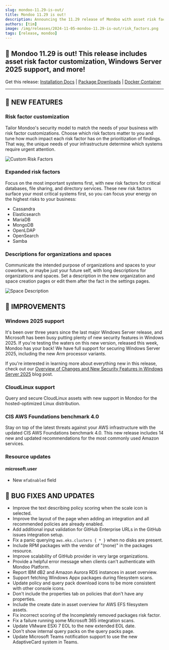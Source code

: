 ```yaml
---
slug: mondoo-11.29-is-out/
title: Mondoo 11.29 is out!
description: Announcing the 11.29 release of Mondoo with asset risk factor customization, Windows Server 2025 support, and more!
authors: [tim]
image: /img/releases/2024-11-05-mondoo-11.29-is-out/risk_factors.png
tags: [release, mondoo]
---
```


## 🥳 Mondoo 11.29 is out! This release includes asset risk factor customization, Windows Server 2025 support, and more!

Get this release: [Installation Docs](https://mondoo.com/docs/cnspec/) | [Package Downloads](https://releases.mondoo.com/cnspec/) | [Docker Container](https://hub.docker.com/r/mondoo/cnspec)

---

## 🎉 NEW FEATURES

### Risk factor customization

Tailor Mondoo's security model to match the needs of your business with risk factor customizations. Choose which risk factors matter to you and tune how much impact each risk factor has on the prioritization of findings. That way, the unique needs of your infrastructure determine which systems require urgent attention.

![Custom Risk Factors](/img/releases/2024-11-05-mondoo-11.29-is-out/risk_factors.png)

### Expanded risk factors

Focus on the most important systems first, with new risk factors for critical databases, file sharing, and directory services. These new risk factors surface your most critical systems first, so you can focus your energy on the highest risks to your business:

- Cassandra
- Elasticsearch
- MariaDB
- MongoDB
- OpenLDAP
- OpenSearch
- Samba

### Descriptions for organizations and spaces

Communicate the intended purpose of organizations and spaces to your coworkers, or maybe just your future self, with long descriptions for organizations and spaces. Set a description in the new organization and space creation pages or edit them after the fact in the settings pages.

![Space Description](/img/releases/2024-11-05-mondoo-11.29-is-out/space_description.png)

## 🧹 IMPROVEMENTS

### Windows 2025 support

It's been over three years since the last major Windows Server release, and Microsoft has been busy putting plenty of new security features in Windows 2025. If you're testing the waters on this new version, released this week, Mondoo has your back! We have full support for securing Windows Server 2025, including the new Arm processor variants.

If you're interested in learning more about everything new in this release, check out our [Overview of Changes and New Security Features in Windows Server 2025](https://mondoo.com/blog/overview-of-changes-and-new-security-features-in-windows-server-2025) blog post.

### CloudLinux support

Query and secure CloudLinux assets with new support in Mondoo for the hosted-optimized Linux distribution.

### CIS AWS Foundations benchmark 4.0

Stay on top of the latest threats against your AWS infrastructure with the updated CIS AWS Foundations benchmark 4.0. This new release includes 14 new and updated recommendations for the most commonly used Amazon services.

### Resource updates

#### microsoft.user

- New `mfaEnabled` field

## 🐛 BUG FIXES AND UPDATES

- Improve the text describing policy scoring when the scale icon is selected.
- Improve the layout of the page when adding an integration and all recommended policies are already enabled.
- Add additional input validation for GitHub Enterprise URLs in the GitHub issues integration setup.
- Fix a panic querying `aws.eks.clusters { * }` when no disks are present.
- Include RPM packages with the vendor of "(none)" in the packages resource.
- Improve scalability of GitHub provider in very large organizations.
- Provide a helpful error message when clients can't authenticate with Mondoo Platform.
- Report IBM dB2 and Amazon Aurora RDS instances in asset overview.
- Support fetching Windows Appx packages during filesystem scans.
- Update policy and query pack download icons to be more consistent with other console icons.
- Don't include the properties tab on policies that don't have any properties.
- Include the create date in asset overview for AWS EFS filesystem assets.
- Fix incorrect scoring of the Incompletely removed packages risk factor.
- Fix a failure running some Microsoft 365 integration scans.
- Update VMware ESXi 7 EOL to the new extended EOL date.
- Don't show internal query packs on the query packs page.
- Update Microsoft Teams notification support to use the new AdaptiveCard system in Teams.
